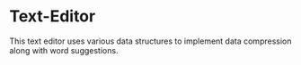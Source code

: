 # Text-Editor
This text editor uses various data structures to implement data compression along with word suggestions.
